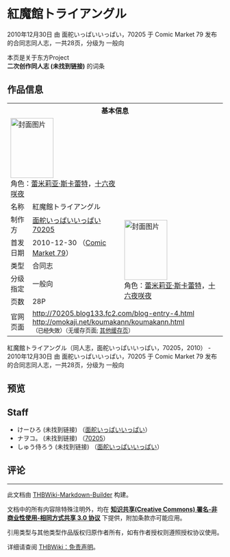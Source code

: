 # 紅魔館トライアングル

<!-- source html: G:\repos\THBWiki-Markdown-Builder\THBWikiMarkdown\Temp\main\1\1c\ns0%3A%E7%B4%85%E9%AD%94%E9%A4%A8%E3%83%88%E3%83%A9%E3%82%A4%E3%82%A2%E3%83%B3%E3%82%B0%E3%83%AB.html -->

2010年12月30日 由 面舵いっぱいいっぱい，70205 于 Comic Market 79 发布的合同志同人志，一共28页，分级为 一般向

本页是关于东方Project  
 **二次创作同人志 (未找到链接)** 的词条

## 作品信息

<table><tbody><tr><th colspan="3">基本信息</th></tr><tr><td class="cover-artwork-mobile" colspan="2"><a href="./文件-紅魔館トライアングル封面.jpg.md" class="image" title="封面图片"><img alt="封面图片" src="https://upload.thwiki.cc/thumb/d/d0/%E7%B4%85%E9%AD%94%E9%A4%A8%E3%83%88%E3%83%A9%E3%82%A4%E3%82%A2%E3%83%B3%E3%82%B0%E3%83%AB%E5%B0%81%E9%9D%A2.jpg/100px-%E7%B4%85%E9%AD%94%E9%A4%A8%E3%83%88%E3%83%A9%E3%82%A4%E3%82%A2%E3%83%B3%E3%82%B0%E3%83%AB%E5%B0%81%E9%9D%A2.jpg" decoding="async" loading="lazy" width="100" height="140" srcset="https://upload.thwiki.cc/thumb/d/d0/%E7%B4%85%E9%AD%94%E9%A4%A8%E3%83%88%E3%83%A9%E3%82%A4%E3%82%A2%E3%83%B3%E3%82%B0%E3%83%AB%E5%B0%81%E9%9D%A2.jpg/150px-%E7%B4%85%E9%AD%94%E9%A4%A8%E3%83%88%E3%83%A9%E3%82%A4%E3%82%A2%E3%83%B3%E3%82%B0%E3%83%AB%E5%B0%81%E9%9D%A2.jpg 1.5x, https://upload.thwiki.cc/thumb/d/d0/%E7%B4%85%E9%AD%94%E9%A4%A8%E3%83%88%E3%83%A9%E3%82%A4%E3%82%A2%E3%83%B3%E3%82%B0%E3%83%AB%E5%B0%81%E9%9D%A2.jpg/200px-%E7%B4%85%E9%AD%94%E9%A4%A8%E3%83%88%E3%83%A9%E3%82%A4%E3%82%A2%E3%83%B3%E3%82%B0%E3%83%AB%E5%B0%81%E9%9D%A2.jpg 2x" data-file-width="444" data-file-height="621"></a><div class="cover-char">角色：<a href="./蕾米莉亚·斯卡蕾特.md" title="蕾米莉亚·斯卡蕾特">蕾米莉亚·斯卡蕾特</a>，<a href="/%E5%8D%81%E5%85%AD%E5%A4%9C%E5%92%B2%E5%A4%9C" title="十六夜咲夜">十六夜咲夜</a></div></td>
</tr><tr><td class="label">名称</td><td colspan="2"> 紅魔館トライアングル </td></tr><tr><td class="label">制作方</td><td><a href="./面舵いっぱいいっぱい.md" title="面舵いっぱいいっぱい">面舵いっぱいいっぱい</a><br><a href="./70205.md" title="70205">70205</a></td><td class="cover-artwork" rowspan="5" style="min-width:140px;"><a href="./文件-紅魔館トライアングル封面.jpg.md" class="image" title="封面图片"><img alt="封面图片" src="https://upload.thwiki.cc/thumb/d/d0/%E7%B4%85%E9%AD%94%E9%A4%A8%E3%83%88%E3%83%A9%E3%82%A4%E3%82%A2%E3%83%B3%E3%82%B0%E3%83%AB%E5%B0%81%E9%9D%A2.jpg/100px-%E7%B4%85%E9%AD%94%E9%A4%A8%E3%83%88%E3%83%A9%E3%82%A4%E3%82%A2%E3%83%B3%E3%82%B0%E3%83%AB%E5%B0%81%E9%9D%A2.jpg" decoding="async" loading="lazy" width="100" height="140" srcset="https://upload.thwiki.cc/thumb/d/d0/%E7%B4%85%E9%AD%94%E9%A4%A8%E3%83%88%E3%83%A9%E3%82%A4%E3%82%A2%E3%83%B3%E3%82%B0%E3%83%AB%E5%B0%81%E9%9D%A2.jpg/150px-%E7%B4%85%E9%AD%94%E9%A4%A8%E3%83%88%E3%83%A9%E3%82%A4%E3%82%A2%E3%83%B3%E3%82%B0%E3%83%AB%E5%B0%81%E9%9D%A2.jpg 1.5x, https://upload.thwiki.cc/thumb/d/d0/%E7%B4%85%E9%AD%94%E9%A4%A8%E3%83%88%E3%83%A9%E3%82%A4%E3%82%A2%E3%83%B3%E3%82%B0%E3%83%AB%E5%B0%81%E9%9D%A2.jpg/200px-%E7%B4%85%E9%AD%94%E9%A4%A8%E3%83%88%E3%83%A9%E3%82%A4%E3%82%A2%E3%83%B3%E3%82%B0%E3%83%AB%E5%B0%81%E9%9D%A2.jpg 2x" data-file-width="444" data-file-height="621"></a><div class="cover-char">角色：<a href="./蕾米莉亚·斯卡蕾特.md" title="蕾米莉亚·斯卡蕾特">蕾米莉亚·斯卡蕾特</a>，<a href="/%E5%8D%81%E5%85%AD%E5%A4%9C%E5%92%B2%E5%A4%9C" title="十六夜咲夜">十六夜咲夜</a></div></td>
</tr><tr><td class="label">首发日期</td><td>2010-12-30&#160;（<a href="/展会作品列表?e=Comic+Market%2379">Comic Market 79</a>）</td></tr><tr><td class="label">类型</td><td>合同志</td></tr><tr><td class="label">分级指定</td><td>一般向</td></tr><tr><td class="label">页数</td><td>28P</td></tr>
<tr><td class="label">官网页面</td><td colspan="2"><a rel="nofollow" class="external free" href="http://70205.blog133.fc2.com/blog-entry-4.html">http://70205.blog133.fc2.com/blog-entry-4.html</a><br><a rel="nofollow" class="external free" href="http://omokaji.net/koumakann/koumakann.html">http://omokaji.net/koumakann/koumakann.html</a><br><span style="font-family: sans-serif; cursor: default; color:#555; font-size: 0.8em; bottom: 0.1em; font-weight: bold;" title="连接到已经失效网页">（已经失效）</span><small>（无缓存页面; <a rel="nofollow" class="external text" href="https://web.archive.org/web/20101230173016/http://omokaji.net/">其他缓存页</a>）</small></td></tr></tbody></table>

紅魔館トライアングル（同人志，面舵いっぱいいっぱい，70205，2010） - 2010年12月30日 由 面舵いっぱいいっぱい，70205 于 Comic Market 79 发布的合同志同人志，一共28页，分级为 一般向

## 预览

## Staff
- けーひろ (未找到链接) （[面舵いっぱいいっぱい](./面舵いっぱいいっぱい.md)）
- ナヲコ。 (未找到链接) （[70205](./70205.md)）
- しゅう侍ろう (未找到链接) （[面舵いっぱいいっぱい](./面舵いっぱいいっぱい.md)）


## 评论




---

此文档由 [THBWiki-Markdown-Builder](https://github.com/Delsin-Yu/THBWiki-Markdown-Builder) 构建。

文档中的所有内容除特殊注明外，均在 [**知识共享(Creative Commons) 署名-非商业性使用-相同方式共享 3.0 协议**](https://creativecommons.org/licenses/by-sa/3.0/deed.zh-hans) 下提供，附加条款亦可能应用。

引用类型与其他类型作品版权归原作者所有，如有作者授权则遵照授权协议使用。

详细请查阅 [THBWiki：免责声明](https://thbwiki.cc/THBWiki:%E5%85%8D%E8%B4%A3%E5%A3%B0%E6%98%8E)。

